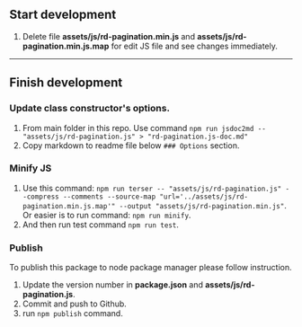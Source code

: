 ## Start development
1. Delete file **assets/js/rd-pagination.min.js** and **assets/js/rd-pagination.min.js.map** for edit JS file and see changes immediately.

-----

## Finish development

### Update class constructor's options.
1. From main folder in this repo. Use command `npm run jsdoc2md -- "assets/js/rd-pagination.js" > "rd-pagination.js-doc.md"`
2. Copy  markdown to readme file below `### Options` section.

### Minify JS
1. Use this command: `npm run terser -- "assets/js/rd-pagination.js" --compress --comments --source-map "url='../assets/js/rd-pagination.min.js.map'" --output "assets/js/rd-pagination.min.js"`.  
    Or easier is to run command: `npm run minify`.  
2. And then run test command `npm run test`.

### Publish

To publish this package to node package manager please follow instruction.

1. Update the version number in **package.json** and **assets/js/rd-pagination.js**.
2. Commit and push to Github.
3. run `npm publish` command.